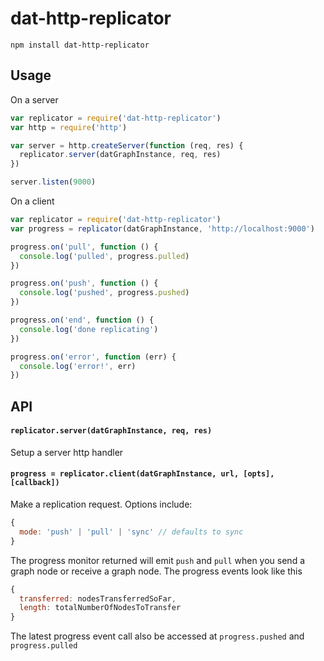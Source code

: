 # dat-http-replicator

```
npm install dat-http-replicator
```

## Usage

On a server

``` js
var replicator = require('dat-http-replicator')
var http = require('http')

var server = http.createServer(function (req, res) {
  replicator.server(datGraphInstance, req, res)
})

server.listen(9000)
```

On a client

``` js
var replicator = require('dat-http-replicator')
var progress = replicator(datGraphInstance, 'http://localhost:9000')

progress.on('pull', function () {
  console.log('pulled', progress.pulled)
})

progress.on('push', function () {
  console.log('pushed', progress.pushed)
})

progress.on('end', function () {
  console.log('done replicating')
})

progress.on('error', function (err) {
  console.log('error!', err)
})
```

## API

#### `replicator.server(datGraphInstance, req, res)`

Setup a server http handler

#### `progress = replicator.client(datGraphInstance, url, [opts], [callback])`

Make a replication request. Options include:

``` js
{
  mode: 'push' | 'pull' | 'sync' // defaults to sync
}
```

The progress monitor returned will emit `push` and `pull` when you send a graph node
or receive a graph node. The progress events look like this

``` js
{
  transferred: nodesTransferredSoFar,
  length: totalNumberOfNodesToTransfer
}
```

The latest progress event call also be accessed at `progress.pushed` and `progress.pulled`
